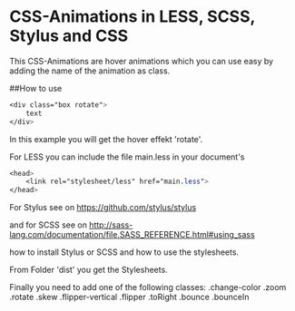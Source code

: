 # CSS-Animations in LESS, SCSS, Stylus and CSS

This CSS-Animations are hover animations which you can use easy by adding the name of the
animation as class.

##How to use

```css
<div class="box rotate">
	text
</div>
```

In this example you will get the hover effekt 'rotate'.

For LESS you can include the file main.less in your document's <head>

```css
<head>
	<link rel="stylesheet/less" href="main.less">
</head>
```

For Stylus see on
https://github.com/stylus/stylus

and for SCSS see on
http://sass-lang.com/documentation/file.SASS_REFERENCE.html#using_sass

how to install Stylus or SCSS and how to use the stylesheets.

From Folder 'dist' you get the Stylesheets.

Finally you need to add one of the following classes:
.change-color
.zoom
.rotate
.skew
.flipper-vertical
.flipper
.toRight
.bounce
.bounceIn

